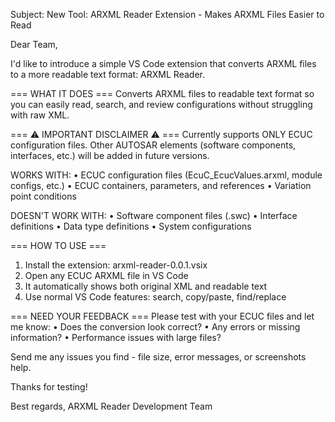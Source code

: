 Subject: New Tool: ARXML Reader Extension - Makes ARXML Files Easier to Read

Dear Team,

I'd like to introduce a simple VS Code extension that converts ARXML files to a more readable text format: ARXML Reader.

=== WHAT IT DOES ===
Converts ARXML files to readable text format so you can easily read, search, and review configurations without struggling with raw XML.

=== ⚠️ IMPORTANT DISCLAIMER ⚠️ ===
Currently supports ONLY ECUC configuration files. Other AUTOSAR elements (software components, interfaces, etc.) will be added in future versions.

WORKS WITH:
• ECUC configuration files (EcuC_EcucValues.arxml, module configs, etc.)
• ECUC containers, parameters, and references
• Variation point conditions

DOESN'T WORK WITH:
• Software component files (.swc)
• Interface definitions
• Data type definitions
• System configurations

=== HOW TO USE ===
1. Install the extension: arxml-reader-0.0.1.vsix
2. Open any ECUC ARXML file in VS Code
3. It automatically shows both original XML and readable text
4. Use normal VS Code features: search, copy/paste, find/replace

=== NEED YOUR FEEDBACK ===
Please test with your ECUC files and let me know:
• Does the conversion look correct?
• Any errors or missing information?
• Performance issues with large files?

Send me any issues you find - file size, error messages, or screenshots help.

Thanks for testing!

Best regards,
ARXML Reader Development Team
